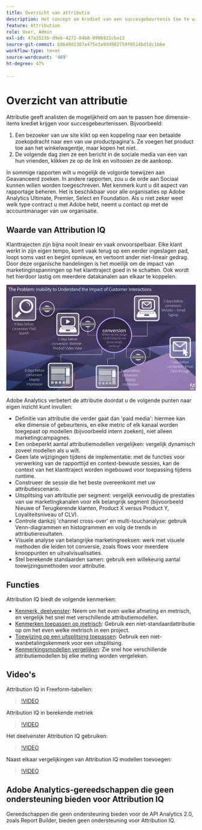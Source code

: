 ```yaml
---
title: Overzicht van attributie
description: Het concept om krediet van een succesgebeurtenis toe te wijzen aan meerdere dimensies.
feature: Attribution
role: User, Admin
exl-id: 47a3523b-d9eb-4272-84b8-090b921cba13
source-git-commit: b8640d1387a475e2a9dd082759f0514bd18c1b6e
workflow-type: tm+mt
source-wordcount: '469'
ht-degree: 47%

---
```


# Overzicht van attributie

Attributie geeft analisten de mogelijkheid om aan te passen hoe dimensie-items krediet krijgen voor succesgebeurtenissen. Bijvoorbeeld:

1. Een bezoeker van uw site klikt op een koppeling naar een betaalde zoekopdracht naar een van uw productpagina&#39;s. Ze voegen het product toe aan het winkelwagentje, maar kopen het niet.
2. De volgende dag zien ze een bericht in de sociale media van een van hun vrienden, klikken ze op de link en voltooien ze de aankoop.

In sommige rapporten wilt u mogelijk de volgorde toewijzen aan Geavanceerd zoeken. In andere rapporten, zou u de orde aan Sociaal kunnen willen worden toegeschreven. Met kenmerk kunt u dit aspect van rapportage beheren. Het is beschikbaar voor alle organisaties op Adobe Analytics Ultimate, Premier, Select en Foundation. Als u niet zeker weet welk type contract u met Adobe hebt, neemt u contact op met de accountmanager van uw organisatie.

## Waarde van Attribution IQ

Klanttrajecten zijn bijna nooit lineair en vaak onvoorspelbaar. Elke klant werkt in zijn eigen tempo, komt vaak terug op een eerder ingeslagen pad, loopt soms vast en begint opnieuw, en vertoont ander niet-lineair gedrag. Door deze organische handelingen is het moeilijk om de impact van marketinginspanningen op het klanttraject goed in te schatten. Ook wordt het hierdoor lastig om meerdere datakanalen aan elkaar te koppelen.

![Attribution IQ-probleem](assets/attribution_iq_problem.png)

Adobe Analytics verbetert de attributie doordat u de volgende punten naar eigen inzicht kunt invullen:

* Definitie van attributie die verder gaat dan &#39;paid media&#39;: hiermee kan elke dimensie of gebeurtenis, en elke metric of elk kanaal worden toegepast op modellen (bijvoorbeeld intern zoeken), niet alleen marketingcampagnes.
* Een onbeperkt aantal attributiemodellen vergelijken: vergelijk dynamisch zoveel modellen als u wilt.
* Geen late wijzigingen tijdens de implementatie: met de functies voor verwerking van de rapporttijd en context-bewuste sessies, kan de context van het klanttraject worden ingebouwd voor toepassing tijdens runtime.
* Construeer de sessie die het beste overeenkomt met uw attributiescenario.
* Uitsplitsing van attributie per segment: vergelijk eenvoudig de prestaties van uw marketingkanalen voor elk belangrijk segment (bijvoorbeeld Nieuwe of Terugkerende klanten, Product X versus Product Y, Loyaliteitsniveau of CLV).
* Controle dankzij &#39;channel cross-over&#39; en multi-touchanalyse: gebruik Venn-diagrammen en histogrammen en volg de trends in attributieresultaten.
* Visuele analyse van belangrijke marketingreeksen: werk met visuele methoden die leiden tot conversie, zoals flows voor meerdere knooppunten en uitvalvisualisaties.
* Stel berekende standaarden samen: gebruik een willekeurig aantal toewijzingsmethoden voor attributie.

## Functies

Attribution IQ biedt de volgende kenmerken:

* [Kenmerk, deelvenster](../c-panels/attribution.md): Neem om het even welke afmeting en metrisch, en vergelijk het snel met verschillende attributiemodellen.
* [Kenmerken toepassen op metrisch](../visualizations/freeform-table/column-row-settings/column-settings.md): Gebruik een niet-standaardattributie op om het even welke metrisch in een project.
* [Toewijzing op een uitsplitsing toepassen](../components/dimensions/t-breakdown-fa.md): Gebruik een niet-wanbetalingskenmerk voor een uitsplitsing.
* [Kenmerkingsmodellen vergelijken](../components/apply-create-metrics.md): Zie snel hoe verschillende attributiemodellen bij elke meting worden vergeleken.

## Video&#39;s

Attribution IQ in Freeform-tabellen:

>[!VIDEO](https://video.tv.adobe.com/v/23136/?quality=12)

Attribution IQ in berekende metriek

>[!VIDEO](https://video.tv.adobe.com/v/23140/?quality=12)

Het deelvenster Attribution IQ gebruiken:

>[!VIDEO](https://video.tv.adobe.com/v/23139/?quality=12)

Naast elkaar vergelijkingen van Attribution IQ modellen toevoegen:

>[!VIDEO](https://video.tv.adobe.com/v/23651/?quality=12)

## Adobe Analytics-gereedschappen die geen ondersteuning bieden voor Attribution IQ

Gereedschappen die geen ondersteuning bieden voor de API Analytics 2.0, zoals Report Builder, bieden geen ondersteuning voor Attribution IQ.